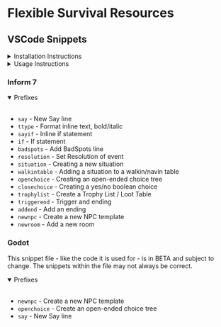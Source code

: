 # Flexible Survival Resources
## VSCode Snippets
<details>
<summary>Installation Instructions</summary>
<br>

Installation instructions:
1: Download the RAW snippet .json from this repository
2: Place the .json file in `%AppData%\Code\User\snippets` (merge or replace files if needed)
3: Ensure VSCode setting `editor.tabCompletion` is set to `onlySnippets` or `on`

**DO NOT PULL THIS REPOSITORY INTO YOUR SNIPPETS FOLDER**, snippets are not the only files that will be in this repository, and pulling the entire repo into your VSCode User Snippets folder could potentially cause issues!

</details>
<details>
<summary>Usage Instructions</summary>
<br>

1: Type the snippet prefix - i.e. `situation` - where you're wanting to insert the snippet
2: As you're typing, the snippet should eventually appear in the context menu. Once you've found it, hit tab on your keyboard to insert the snippet

Once the snippet is inserted, your cursor will be automatically moved to preset tabstops, sometimes selecting predefined text. Hitting tab again will move you to the next tabstop, until the snippet is finished. You can cancel this at any time by hitting escape, or manually moving the cursor.

Some snippets will have multiple-choice presets, these will show a context menu when you reach them. To select from the menu, use your mouse to scroll and click an option. Hitting tab without selecting any option will default to the first option in the list.

Feel free to offer suggestions for snippets to add.

</details>

### Inform 7
<details open>
<summary>Prefixes</summary>
<br>

- `say`         - New Say line
- `ttype`       - Format inline text, bold/italic
- `sayif`       - Inline if statement
- `if`          - If statement
- `badspots`    - Add BadSpots line
- `resolution`  - Set Resolution of event
- `situation`   - Creating a new situation
- `walkintable` - Adding a situation to a walkin/navin table
- `openchoice`  - Creating an open-ended choice tree
- `closechoice` - Creating a yes/no boolean choice
- `trophylist`  - Create a Trophy List / Loot Table
- `triggerend`  - Trigger and ending
- `addend`      - Add an ending
- `newnpc`      - Create a new NPC template
- `newroom`     - Add a new room

</details>

### Godot
This snippet file - like the code it is used for - is in BETA and subject to change. The snippets within the file may not always be correct.

<details open>
<summary>Prefixes</summary>
<br>

- `newnpc`      - Create a new NPC template
- `openchoice`  - Create an open-ended choice tree
- `say`         - New Say line

</details>


